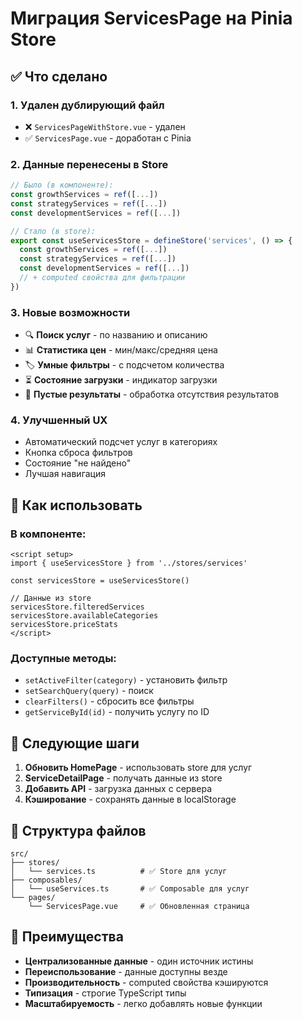 # Миграция ServicesPage на Pinia Store

## ✅ Что сделано

### 1. **Удален дублирующий файл**

- ❌ `ServicesPageWithStore.vue` - удален
- ✅ `ServicesPage.vue` - доработан с Pinia

### 2. **Данные перенесены в Store**

```typescript
// Было (в компоненте):
const growthServices = ref([...])
const strategyServices = ref([...])
const developmentServices = ref([...])

// Стало (в store):
export const useServicesStore = defineStore('services', () => {
  const growthServices = ref([...])
  const strategyServices = ref([...])
  const developmentServices = ref([...])
  // + computed свойства для фильтрации
})
```

### 3. **Новые возможности**

- 🔍 **Поиск услуг** - по названию и описанию
- 📊 **Статистика цен** - мин/макс/средняя цена
- 🏷️ **Умные фильтры** - с подсчетом количества
- ⏳ **Состояние загрузки** - индикатор загрузки
- 🚫 **Пустые результаты** - обработка отсутствия результатов

### 4. **Улучшенный UX**

- Автоматический подсчет услуг в категориях
- Кнопка сброса фильтров
- Состояние "не найдено"
- Лучшая навигация

## 🎯 Как использовать

### В компоненте:

```vue
<script setup>
import { useServicesStore } from '../stores/services'

const servicesStore = useServicesStore()

// Данные из store
servicesStore.filteredServices
servicesStore.availableCategories
servicesStore.priceStats
</script>
```

### Доступные методы:

- `setActiveFilter(category)` - установить фильтр
- `setSearchQuery(query)` - поиск
- `clearFilters()` - сбросить все фильтры
- `getServiceById(id)` - получить услугу по ID

## 🔄 Следующие шаги

1. **Обновить HomePage** - использовать store для услуг
2. **ServiceDetailPage** - получать данные из store
3. **Добавить API** - загрузка данных с сервера
4. **Кэширование** - сохранять данные в localStorage

## 📁 Структура файлов

```
src/
├── stores/
│   └── services.ts          # ✅ Store для услуг
├── composables/
│   └── useServices.ts       # ✅ Composable для услуг
└── pages/
    └── ServicesPage.vue     # ✅ Обновленная страница
```

## 🚀 Преимущества

- **Централизованные данные** - один источник истины
- **Переиспользование** - данные доступны везде
- **Производительность** - computed свойства кэшируются
- **Типизация** - строгие TypeScript типы
- **Масштабируемость** - легко добавлять новые функции












